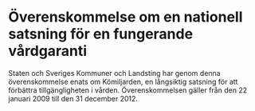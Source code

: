 # Överenskommelse om en nationell satsning för en fungerande vårdgaranti

Staten och Sveriges Kommuner och Landsting har genom denna överenskommelse enats om Kömiljarden, en långsiktig satsning för att förbättra tillgängligheten i vården. Överenskommelsen gäller från den 22 januari 2009 till den 31 december 2012.
